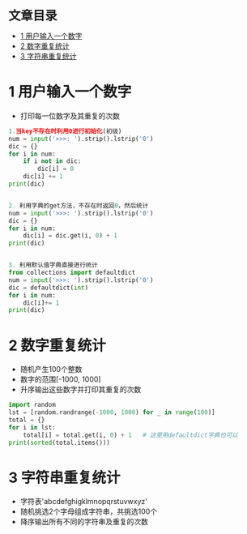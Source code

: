 <font size=5 face='微软雅黑'>__文章目录__</font>
<!-- TOC -->

- [1 用户输入一个数字](#1-用户输入一个数字)
- [2 数字重复统计](#2-数字重复统计)
- [3 字符串重复统计](#3-字符串重复统计)

<!-- /TOC -->
# 1 用户输入一个数字
- 打印每一位数字及其重复的次数
```python
1.当key不存在时利用0进行初始化(初级)
num = input('>>>: ').strip().lstrip('0')
dic = {}
for i in num:
    if i not in dic:
        dic[i] = 0
    dic[i] += 1    
print(dic)


2. 利用字典的get方法，不存在时返回0，然后统计
num = input('>>>: ').strip().lstrip('0')
dic = {}
for i in num:
    dic[i] = dic.get(i, 0) + 1
print(dic)


3. 利用默认值字典直接进行统计
from collections import defaultdict
num = input('>>>: ').strip().lstrip('0')
dic = defaultdict(int)
for i in num:
    dic[i]+= 1
print(dic)
```

# 2 数字重复统计
- 随机产生100个整数
- 数字的范围[-1000, 1000]
- 升序输出这些数字并打印其重复的次数
```python
import random
lst = [random.randrange(-1000, 1000) for _ in range(100)]
total = {}
for i in lst:
    total[i] = total.get(i, 0) + 1   # 这里用defaultdict字典也可以
print(sorted(total.items()))
```

# 3 字符串重复统计
- 字符表'abcdefghigklmnopqrstuvwxyz'
- 随机挑选2个字母组成字符串，共挑选100个
- 降序输出所有不同的字符串及重复的次数